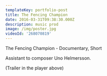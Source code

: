 ```yaml
---
templateKey: portfolio-post
title: The Fencing Champion
date: 2016-03-31T09:38:30.000Z
description: music prod
image: /img/poster.jpg
videoId: '268070819'
---
```

The Fencing Champion - Documentary, Short

Assistant to composer Uno Helmersson.

(Trailer in the player above)
